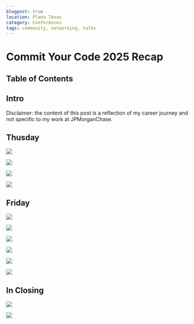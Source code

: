 ```yaml
---
blogpost: true
location: Plano Texas
category: Conferences
tags: community, networking, talks
---
```


# Commit Your Code 2025 Recap

Table of Contents
-----------------

## Intro

Disclaimer: the content of this post is a reflection of my career journey and not specific to my work at JPMorganChase.

## Thusday

![](commit-your-code-2025-recap-images/justin-francesco-me.jpg)

![](commit-your-code-2025-recap-images/danny-thompson-keynote.jpg)

![](commit-your-code-2025-recap-images/hallway-track.jpg)

![](commit-your-code-2025-recap-images/josh-long.jpeg)

## Friday

![](commit-your-code-2025-recap-images/the-bean-guys.jpg)

![](commit-your-code-2025-recap-images/dan-vega.jpg)

![](commit-your-code-2025-recap-images/rizell-scarlett.jpg)

![](commit-your-code-2025-recap-images/me-and-rizell.jpg)

![](commit-your-code-2025-recap-images/bas-steins.jpg)

![](commit-your-code-2025-recap-images/mark-thompson.jpg)

## In Closing

![](commit-your-code-2025-recap-images/quincy-danny-leon.jpg)

![](commit-your-code-2025-recap-images/yum-brands-generosity.jpg)
